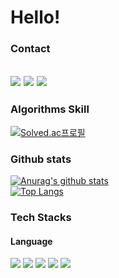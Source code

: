 # Hello! 

### Contact
<a href="mailto:wujins58@gmail.com" target="_blank"><img src="https://img.shields.io/badge/gmail-FFCD00?style=flat-square&logo=gmail&logoColor=white"/></a>
<a href="mailto:sierra_wj@kakao.com" target="_blank"><img src="https://img.shields.io/badge/kakao-EA4335?style=flat-square&logo=kakao&logoColor=white"/></a>
<a href="https://www.instagram.com/sierra_9707/" target="_blank"><img src="https://img.shields.io/badge/instagram-3E4405F?style=flat-square&logo=instagram&logoColor=white"/></a>
----
### Algorithms Skill
[![Solved.ac프로필](http://mazassumnida.wtf/api/v2/generate_badge?boj=sierra_9707)](https://solved.ac/sierra_9707)

### Github stats
[![Anurag's github stats](https://github-readme-stats.vercel.app/api?username=SierraSon97&show_icons=true&theme=radical)](https://github.com/anuraghazra/github-readme-stats)  
[![Top Langs](https://github-readme-stats.vercel.app/api/top-langs/?username=SierraSon97)](https://github.com/anuraghazra/github-readme-stats)

### Tech Stacks
#### Language
<a href="" target="_blank"><img src="https://img.shields.io/badge/C++-00599C?style=flat&logo=#512BD4&logoColor=white"/></a>
<a href="" target="_blank"><img src="https://img.shields.io/badge/Java-007396?style=flat&logo=#512BD4&logoColor=white"/></a>
<a href="" target="_blank"><img src="https://img.shields.io/badge/Python-3776AB?style=flat&logo=#512BD4&logoColor=white"/></a>
<a href="" target="_blank"><img src="https://img.shields.io/badge/Javascript-F7DF1E?style=flat&logo=#512BD4&logoColor=white"/></a>
<a href="" target="_blank"><img src="https://img.shields.io/badge/C Sharp-239120?style=flat&logo=#512BD4&logoColor=white"/></a>

